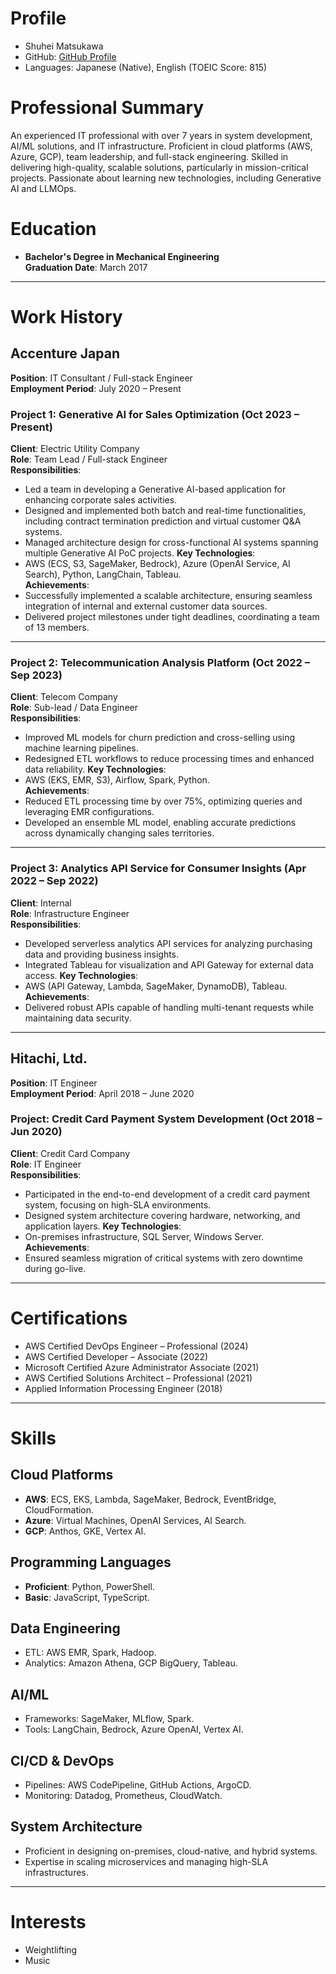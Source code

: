 # Profile
- Shuhei Matsukawa
- GitHub: [GitHub Profile](https://github.com/shyz222)
- Languages: Japanese (Native), English (TOEIC Score: 815)

# Professional Summary
An experienced IT professional with over 7 years in system development, AI/ML solutions, and IT infrastructure. Proficient in cloud platforms (AWS, Azure, GCP), team leadership, and full-stack engineering. Skilled in delivering high-quality, scalable solutions, particularly in mission-critical projects. Passionate about learning new technologies, including Generative AI and LLMOps.

# Education
- **Bachelor's Degree in Mechanical Engineering**  
  **Graduation Date**: March 2017  

---

# Work History
## **Accenture Japan**  
**Position**: IT Consultant / Full-stack Engineer  
**Employment Period**: July 2020 – Present  

### **Project 1: Generative AI for Sales Optimization (Oct 2023 – Present)**  
**Client**: Electric Utility Company  
**Role**: Team Lead / Full-stack Engineer  
**Responsibilities**:
- Led a team in developing a Generative AI-based application for enhancing corporate sales activities.
- Designed and implemented both batch and real-time functionalities, including contract termination prediction and virtual customer Q&A systems.
- Managed architecture design for cross-functional AI systems spanning multiple Generative AI PoC projects.
**Key Technologies**:  
- AWS (ECS, S3, SageMaker, Bedrock), Azure (OpenAI Service, AI Search), Python, LangChain, Tableau.  
**Achievements**:
- Successfully implemented a scalable architecture, ensuring seamless integration of internal and external customer data sources.
- Delivered project milestones under tight deadlines, coordinating a team of 13 members.

---

### **Project 2: Telecommunication Analysis Platform (Oct 2022 – Sep 2023)**  
**Client**: Telecom Company  
**Role**: Sub-lead / Data Engineer  
**Responsibilities**:
- Improved ML models for churn prediction and cross-selling using machine learning pipelines.
- Redesigned ETL workflows to reduce processing times and enhanced data reliability.
**Key Technologies**:  
- AWS (EKS, EMR, S3), Airflow, Spark, Python.  
**Achievements**:
- Reduced ETL processing time by over 75%, optimizing queries and leveraging EMR configurations.
- Developed an ensemble ML model, enabling accurate predictions across dynamically changing sales territories.

---

### **Project 3: Analytics API Service for Consumer Insights (Apr 2022 – Sep 2022)**  
**Client**: Internal  
**Role**: Infrastructure Engineer  
**Responsibilities**:
- Developed serverless analytics API services for analyzing purchasing data and providing business insights.
- Integrated Tableau for visualization and API Gateway for external data access.
**Key Technologies**:  
- AWS (API Gateway, Lambda, SageMaker, DynamoDB), Tableau.  
**Achievements**:
- Delivered robust APIs capable of handling multi-tenant requests while maintaining data security.

---

## **Hitachi, Ltd.**  
**Position**: IT Engineer  
**Employment Period**: April 2018 – June 2020  

### **Project: Credit Card Payment System Development (Oct 2018 – Jun 2020)**  
**Client**: Credit Card Company  
**Role**: IT Engineer  
**Responsibilities**:
- Participated in the end-to-end development of a credit card payment system, focusing on high-SLA environments.
- Designed system architecture covering hardware, networking, and application layers.
**Key Technologies**:  
- On-premises infrastructure, SQL Server, Windows Server.  
**Achievements**:
- Ensured seamless migration of critical systems with zero downtime during go-live.

---

# Certifications
- AWS Certified DevOps Engineer – Professional (2024)
- AWS Certified Developer – Associate (2022)
- Microsoft Certified Azure Administrator Associate (2021)
- AWS Certified Solutions Architect – Professional (2021)
- Applied Information Processing Engineer (2018)

---

# Skills
## **Cloud Platforms**
- **AWS**: ECS, EKS, Lambda, SageMaker, Bedrock, EventBridge, CloudFormation.  
- **Azure**: Virtual Machines, OpenAI Services, AI Search.  
- **GCP**: Anthos, GKE, Vertex AI.

## **Programming Languages**
- **Proficient**: Python, PowerShell.  
- **Basic**: JavaScript, TypeScript.  

## **Data Engineering**
- ETL: AWS EMR, Spark, Hadoop.  
- Analytics: Amazon Athena, GCP BigQuery, Tableau.

## **AI/ML**
- Frameworks: SageMaker, MLflow, Spark.  
- Tools: LangChain, Bedrock, Azure OpenAI, Vertex AI.

## **CI/CD & DevOps**
- Pipelines: AWS CodePipeline, GitHub Actions, ArgoCD.  
- Monitoring: Datadog, Prometheus, CloudWatch.

## **System Architecture**
- Proficient in designing on-premises, cloud-native, and hybrid systems.  
- Expertise in scaling microservices and managing high-SLA infrastructures.

---

# Interests
- Weightlifting  
- Music  
